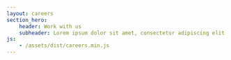 ```yaml
---
layout: careers
section_hero:
    header: Work with us
    subheader: Lorem ipsum dolor sit amet, consectetur adipiscing elit. Donec magna mi, convallis eu sem in, sodales efficitur magna. Aenean at metus commodo massa commodo luctus. Aliquam pretium massa at accumsan malesuada.
js:
    - /assets/dist/careers.min.js
---
```

